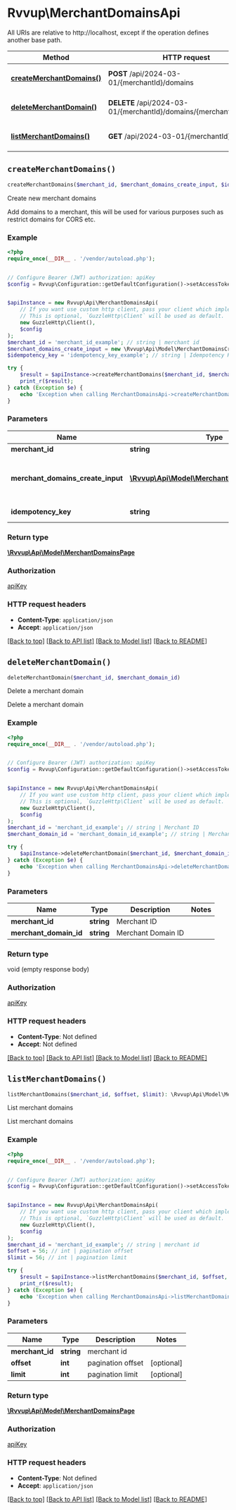 # Rvvup\MerchantDomainsApi

All URIs are relative to http://localhost, except if the operation defines another base path.

| Method | HTTP request | Description |
| ------------- | ------------- | ------------- |
| [**createMerchantDomains()**](MerchantDomainsApi.md#createMerchantDomains) | **POST** /api/2024-03-01/{merchantId}/domains | Create new merchant domains |
| [**deleteMerchantDomain()**](MerchantDomainsApi.md#deleteMerchantDomain) | **DELETE** /api/2024-03-01/{merchantId}/domains/{merchantDomainId} | Delete a merchant domain |
| [**listMerchantDomains()**](MerchantDomainsApi.md#listMerchantDomains) | **GET** /api/2024-03-01/{merchantId}/domains | List merchant domains |


## `createMerchantDomains()`

```php
createMerchantDomains($merchant_id, $merchant_domains_create_input, $idempotency_key): \Rvvup\Api\Model\MerchantDomainsPage
```

Create new merchant domains

Add domains to a merchant, this will be used for various purposes such as restrict domains for CORS etc.

### Example

```php
<?php
require_once(__DIR__ . '/vendor/autoload.php');


// Configure Bearer (JWT) authorization: apiKey
$config = Rvvup\Configuration::getDefaultConfiguration()->setAccessToken('YOUR_ACCESS_TOKEN');


$apiInstance = new Rvvup\Api\MerchantDomainsApi(
    // If you want use custom http client, pass your client which implements `GuzzleHttp\ClientInterface`.
    // This is optional, `GuzzleHttp\Client` will be used as default.
    new GuzzleHttp\Client(),
    $config
);
$merchant_id = 'merchant_id_example'; // string | merchant id
$merchant_domains_create_input = new \Rvvup\Api\Model\MerchantDomainsCreateInput(); // \Rvvup\Api\Model\MerchantDomainsCreateInput | Input for adding new domains to the merchant
$idempotency_key = 'idempotency_key_example'; // string | Idempotency Key

try {
    $result = $apiInstance->createMerchantDomains($merchant_id, $merchant_domains_create_input, $idempotency_key);
    print_r($result);
} catch (Exception $e) {
    echo 'Exception when calling MerchantDomainsApi->createMerchantDomains: ', $e->getMessage(), PHP_EOL;
}
```

### Parameters

| Name | Type | Description  | Notes |
| ------------- | ------------- | ------------- | ------------- |
| **merchant_id** | **string**| merchant id | |
| **merchant_domains_create_input** | [**\Rvvup\Api\Model\MerchantDomainsCreateInput**](../Model/MerchantDomainsCreateInput.md)| Input for adding new domains to the merchant | |
| **idempotency_key** | **string**| Idempotency Key | [optional] |

### Return type

[**\Rvvup\Api\Model\MerchantDomainsPage**](../Model/MerchantDomainsPage.md)

### Authorization

[apiKey](../../README.md#apiKey)

### HTTP request headers

- **Content-Type**: `application/json`
- **Accept**: `application/json`

[[Back to top]](#) [[Back to API list]](../../README.md#endpoints)
[[Back to Model list]](../../README.md#models)
[[Back to README]](../../README.md)

## `deleteMerchantDomain()`

```php
deleteMerchantDomain($merchant_id, $merchant_domain_id)
```

Delete a merchant domain

Delete a merchant domain

### Example

```php
<?php
require_once(__DIR__ . '/vendor/autoload.php');


// Configure Bearer (JWT) authorization: apiKey
$config = Rvvup\Configuration::getDefaultConfiguration()->setAccessToken('YOUR_ACCESS_TOKEN');


$apiInstance = new Rvvup\Api\MerchantDomainsApi(
    // If you want use custom http client, pass your client which implements `GuzzleHttp\ClientInterface`.
    // This is optional, `GuzzleHttp\Client` will be used as default.
    new GuzzleHttp\Client(),
    $config
);
$merchant_id = 'merchant_id_example'; // string | Merchant ID
$merchant_domain_id = 'merchant_domain_id_example'; // string | Merchant Domain ID

try {
    $apiInstance->deleteMerchantDomain($merchant_id, $merchant_domain_id);
} catch (Exception $e) {
    echo 'Exception when calling MerchantDomainsApi->deleteMerchantDomain: ', $e->getMessage(), PHP_EOL;
}
```

### Parameters

| Name | Type | Description  | Notes |
| ------------- | ------------- | ------------- | ------------- |
| **merchant_id** | **string**| Merchant ID | |
| **merchant_domain_id** | **string**| Merchant Domain ID | |

### Return type

void (empty response body)

### Authorization

[apiKey](../../README.md#apiKey)

### HTTP request headers

- **Content-Type**: Not defined
- **Accept**: Not defined

[[Back to top]](#) [[Back to API list]](../../README.md#endpoints)
[[Back to Model list]](../../README.md#models)
[[Back to README]](../../README.md)

## `listMerchantDomains()`

```php
listMerchantDomains($merchant_id, $offset, $limit): \Rvvup\Api\Model\MerchantDomainsPage
```

List merchant domains

List merchant domains

### Example

```php
<?php
require_once(__DIR__ . '/vendor/autoload.php');


// Configure Bearer (JWT) authorization: apiKey
$config = Rvvup\Configuration::getDefaultConfiguration()->setAccessToken('YOUR_ACCESS_TOKEN');


$apiInstance = new Rvvup\Api\MerchantDomainsApi(
    // If you want use custom http client, pass your client which implements `GuzzleHttp\ClientInterface`.
    // This is optional, `GuzzleHttp\Client` will be used as default.
    new GuzzleHttp\Client(),
    $config
);
$merchant_id = 'merchant_id_example'; // string | merchant id
$offset = 56; // int | pagination offset
$limit = 56; // int | pagination limit

try {
    $result = $apiInstance->listMerchantDomains($merchant_id, $offset, $limit);
    print_r($result);
} catch (Exception $e) {
    echo 'Exception when calling MerchantDomainsApi->listMerchantDomains: ', $e->getMessage(), PHP_EOL;
}
```

### Parameters

| Name | Type | Description  | Notes |
| ------------- | ------------- | ------------- | ------------- |
| **merchant_id** | **string**| merchant id | |
| **offset** | **int**| pagination offset | [optional] |
| **limit** | **int**| pagination limit | [optional] |

### Return type

[**\Rvvup\Api\Model\MerchantDomainsPage**](../Model/MerchantDomainsPage.md)

### Authorization

[apiKey](../../README.md#apiKey)

### HTTP request headers

- **Content-Type**: Not defined
- **Accept**: `application/json`

[[Back to top]](#) [[Back to API list]](../../README.md#endpoints)
[[Back to Model list]](../../README.md#models)
[[Back to README]](../../README.md)
